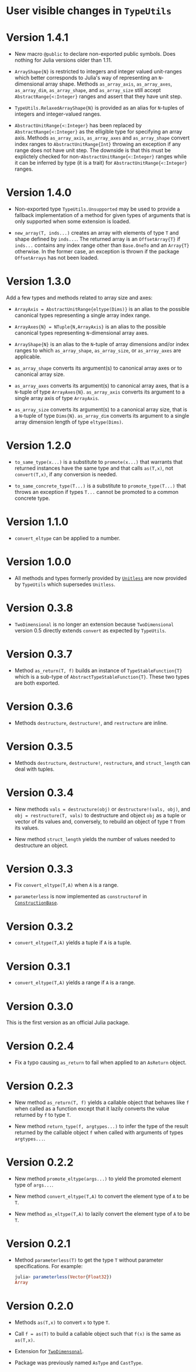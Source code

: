 # User visible changes in `TypeUtils`

# Version 1.4.1

- New macro `@public` to declare non-exported public symbols. Does nothing for Julia
  versions older than 1.11.

- `ArrayShape{N}` is restricted to integers and integer valued unit-ranges which better
  corresponds to Julia's way of representing an `N`-dimensional array shape. Methods
  `as_array_axis`, `as_array_axes`, `as_array_dim`, `as_array_shape`, and `as_array_size`
  still accept `AbstractRange{<:Integer}` ranges and assert that they have unit step.

- `TypeUtils.RelaxedArrayShape{N}` is provided as an alias for `N`-tuples of integers and
  integer-valued ranges.

- `AbstractUnitRange{<:Integer}` has been replaced by `AbstractRange{<:Integer}` as the
  elligible type for specifying an array axis. Methods `as_array_axis`, `as_array_axes`
  and `as_array_shape` convert index ranges to `AbstractUnitRange{Int}` throwing an
  exception if any range does not have unit step. The downside is that this must be
  explictely checked for non-`AbstractUnitRange{<:Integer}` ranges while it can be
  inferred by type (it is a trait) for `AbstractUnitRange{<:Integer}` ranges.

# Version 1.4.0

- Non-exported type `TypeUtils.Unsupported` may be used to provide a fallback
  implementation of a method for given types of arguments that is only supported when some
  extension is loaded.

- `new_array(T, inds...)` creates an array with elements of type `T` and shape defined by
  `inds...`. The returned array is an `OffsetArray{T}` if `inds...` contains any index
  range other than `Base.OneTo` and an `Array{T}` otherwise. In the former case, an
  exception is thrown if the package `OffsetArrays` has not been loaded.

# Version 1.3.0

Add a few types and methods related to array size and axes:

- `ArrayAxis = AbstractUnitRange{eltype(Dims)}` is an alias to the possible canonical
  types representing a single array index range.

- `ArrayAxes{N} = NTuple{N,ArrayAxis}` is an alias to the possible canonical types
  representing `N`-dimensional array axes.

- `ArrayShape{N}` is an alias to the `N`-tuple of array dimensions and/or index ranges
  to which `as_array_shape`, `as_array_size`, or `as_array_axes` are applicable.

- `as_array_shape` converts its argument(s) to canonical array axes or to canonical array
  size.

- `as_array_axes` converts its argument(s) to canonical array axes, that is a `N`-tuple of
  type `ArrayAxes{N}`. `as_array_axis` converts its argument to a single array axis
  of type `ArrayAxis`.

- `as_array_size` converts its argument(s) to a canonical array size, that is a `N`-tuple
  of type `Dims{N}`. `as_array_dim` converts its argument to a single array dimension
  length of type `eltype(Dims)`.

# Version 1.2.0

- `to_same_type(x...)` is a substitute to `promote(x...)` that warrants that returned
  instances have the same type and that calls `as(T,x)`, not `convert(T,x)`, if any
  conversion is needed.

- `to_same_concrete_type(T...)` is a substitute to `promote_type(T...)` that throws an
  exception if types `T...` cannot be promoted to a common concrete type.

# Version 1.1.0

- `convert_eltype` can be applied to a number.

# Version 1.0.0

- All methods and types formerly provided by
  [`Unitless`](https://github.com/emmt/Unitless.jl) are now provided by
  `TypeUtils` which supersedes `Unitless`.

# Version 0.3.8

- `TwoDimensional` is no longer an extension because `TwoDimensional` version
  0.5 directly extends `convert` as expected by `TypeUtils`.

# Version 0.3.7

- Method `as_return(T, f)` builds an instance of `TypeStableFunction{T}` which
  is a sub-type of `AbstractTypeStableFunction{T}`. These two types are both
  exported.

# Version 0.3.6

- Methods `destructure`, `destructure!`, and `restructure` are inline.

# Version 0.3.5

- Methods `destructure`, `destructure!`, `restructure`, and `struct_length`
  can deal with tuples.

# Version 0.3.4

- New methods `vals = destructure(obj)` or `destructure!(vals, obj)`, and `obj
  = restructure(T, vals)` to destructure and object `obj` as a tuple or vector
  of its values and, conversely, to rebuild an object of type `T` from its
  values.

- New method `struct_length` yields the number of values needed to destructure
  an object.

# Version 0.3.3

- Fix `convert_eltype(T,A)` when `A` is a range.

- `parameterless` is now implemented as `constructorof` in
  [`ConstructionBase`](https://github.com/JuliaObjects/ConstructionBase.jl).


# Version 0.3.2

- `convert_eltype(T,A)` yields a tuple if `A` is a tuple.


# Version 0.3.1

- `convert_eltype(T,A)` yields a range if `A` is a range.


# Version 0.3.0

This is the first version as an official Julia package.


# Version 0.2.4

- Fix a typo causing `as_return` to fail when applied to an `AsReturn` object.


# Version 0.2.3

- New method `as_return(T, f)` yields a callable object that behaves like `f`
  when called as a function except that it lazily converts the value returned
  by `f` to type `T`.

- New method `return_type(f, argtypes...)` to infer the type of the result
  returned by the callable object `f` when called with arguments of types
  `argtypes...`.


# Version 0.2.2

- New method `promote_eltype(args...)` to yield the promoted element type of
  `args...`.

- New method `convert_eltype(T,A)` to convert the element type of `A` to be `T`.

- New method `as_eltype(T,A)` to lazily convert the element type of `A` to be `T`.


# Version 0.2.1

- Method `parameterless(T)` to get the type `T` without parameter
  specifications. For example:

  ```julia
  julia> parameterless(Vector{Float32})
  Array
  ```


# Version 0.2.0

- Methods `as(T,x)` to convert `x` to type `T`.

- Call `f = as(T)` to build a callable object such that `f(x)` is the same as
  `as(T,x)`.

- Extension for [`TwoDimensonal`](https://github.com/emmt/TwoDimensional.jl).

- Package was previously named `AsType` and `CastType`.
